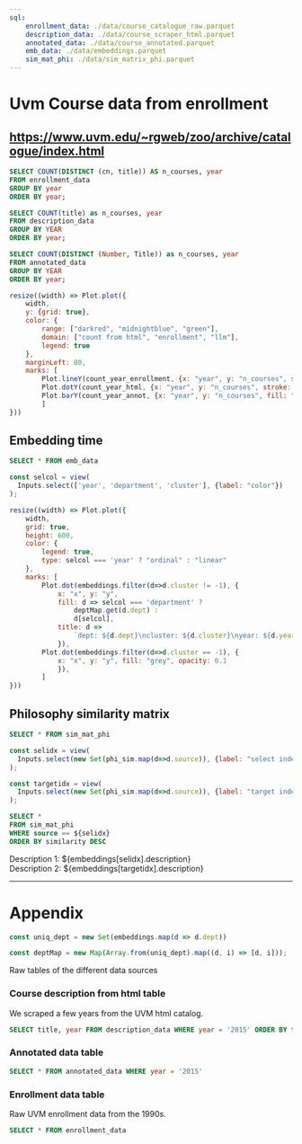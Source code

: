 ```yaml
---
sql:
    enrollment_data: ./data/course_catalogue_raw.parquet
    description_data: ./data/course_scraper_html.parquet
    annotated_data: ./data/course_annotated.parquet
    emb_data: ./data/embeddings.parquet
    sim_mat_phi: ./data/sim_matrix_phi.parquet
---
```


# Uvm Course data from enrollment
## https://www.uvm.edu/~rgweb/zoo/archive/catalogue/index.html


```sql id=count_year_enrollment
SELECT COUNT(DISTINCT (cn, title)) AS n_courses, year
FROM enrollment_data
GROUP BY year
ORDER BY year;
```

```sql id=count_year_html
SELECT COUNT(title) as n_courses, year 
FROM description_data 
GROUP BY YEAR 
ORDER BY year;
```

```sql id=count_year_annot
SELECT COUNT(DISTINCT (Number, Title)) as n_courses, year 
FROM annotated_data 
GROUP BY YEAR 
ORDER BY year;
```


```js
resize((width) => Plot.plot({
    width,
    y: {grid: true},
    color: {
        range: ["darkred", "midnightblue", "green"], 
        domain: ["count from html", "enrollment", "llm"], 
        legend: true
    },
    marginLeft: 80,
    marks: [ 
        Plot.lineY(count_year_enrollment, {x: "year", y: "n_courses", stroke: "midnightblue"}),
        Plot.dotY(count_year_html, {x: "year", y: "n_courses", stroke: "darkred"}),
        Plot.barY(count_year_annot, {x: "year", y: "n_courses", fill: "green", opacity: 0.5})
        ]
}))
```

## Embedding time 

```sql id=[...embeddings]
SELECT * FROM emb_data
```


```js
const selcol = view(
  Inputs.select(['year', 'department', 'cluster'], {label: "color"})
);
```

```js
resize((width) => Plot.plot({
    width,
    grid: true,
    height: 600,
    color: {
        legend: true, 
        type: selcol === 'year' ? "ordinal" : "linear"
    },
    marks: [ 
        Plot.dot(embeddings.filter(d=>d.cluster != -1), {
            x: "x", y: "y", 
            fill: d => selcol === 'department' ? 
                deptMap.get(d.dept) : 
                d[selcol], 
            title: d => 
                `dept: ${d.dept}\ncluster: ${d.cluster}\nyear: ${d.year})\ndescription: ${d.description}`, tip: true
            }),
        Plot.dot(embeddings.filter(d=>d.cluster == -1), {
            x: "x", y: "y", fill: "grey", opacity: 0.1
            }),
        ]
}))
```

## Philosophy similarity matrix

<!-- ```js
resize((width) => Plot.plot({
    width,
    color: {
        legend:true
        },
    padding: 0,
    marginLeft: 80,
    marginBottom: 80,
    x: {tickRotate: 75, label: null},
    y: {label: null},
    grid: true,
    color: {type: "linear", scheme: "PiYG"},
    marks: [
        Plot.cell(phi_sim, {x: "source", y: "target", fill: "similarity", inset: 0.5}),
    ]
}))
``` -->

```sql id=[...phi_sim]
SELECT * FROM sim_mat_phi
```

```js
const selidx = view(
  Inputs.select(new Set(phi_sim.map(d=>d.source)), {label: "select index"})
);
```

```js
const targetidx = view(
  Inputs.select(new Set(phi_sim.map(d=>d.source)), {label: "target index"})
);
```

```sql
SELECT * 
FROM sim_mat_phi 
WHERE source == ${selidx} 
ORDER BY similarity DESC
```


<div class="grid grid-cols-2">
<div>
Description 1: ${embeddings[selidx].description}
</div>
<div>
Description 2: ${embeddings[targetidx].description}
</div>
</div>



---

# Appendix

```js
const uniq_dept = new Set(embeddings.map(d => d.dept))
```

```js
const deptMap = new Map(Array.from(uniq_dept).map((d, i) => [d, i]));
```

Raw tables of the different data sources

### Course description from html table

We scraped a few years from the UVM html catalog.

```sql
SELECT title, year FROM description_data WHERE year = '2015' ORDER BY title
```

### Annotated data table

```sql
SELECT * FROM annotated_data WHERE year = '2015'
```

### Enrollment data table

Raw UVM enrollment data from the 1990s.

```sql
SELECT * FROM enrollment_data 
```
